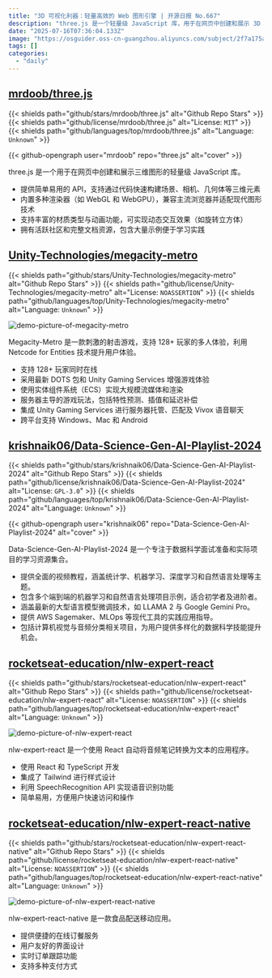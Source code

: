 ```yaml
---
title: "3D 可视化利器：轻量高效的 Web 图形引擎 | 开源日报 No.667"
description: "three.js 是一个轻量级 JavaScript 库，用于在网页中创建和展示 3D 图形，提供简单 API 和多种渲染器支持，兼容主流浏览器并内置丰富的材质与动画功能，拥有活跃社区和完整文档资源。"
date: "2025-07-16T07:36:04.133Z"
image: "https://osguider.oss-cn-guangzhou.aliyuncs.com/subject/2f7a175ae6334d5e309ab7ff23938e2f.png"
tags: []
categories:
  - "daily"
---
```


## [mrdoob/three.js](https://github.com/mrdoob/three.js)

{{< shields path="github/stars/mrdoob/three.js" alt="Github Repo Stars" >}} {{< shields path="github/license/mrdoob/three.js" alt="License: `MIT`" >}} {{< shields path="github/languages/top/mrdoob/three.js" alt="Language: `Unknown`" >}}

{{< github-opengraph user="mrdoob" repo="three.js" alt="cover" >}}

three.js 是一个用于在网页中创建和展示三维图形的轻量级 JavaScript 库。

- 提供简单易用的 API，支持通过代码快速构建场景、相机、几何体等三维元素
- 内置多种渲染器（如 WebGL 和 WebGPU），兼容主流浏览器并适配现代图形技术
- 支持丰富的材质类型与动画功能，可实现动态交互效果（如旋转立方体）
- 拥有活跃社区和完整文档资源，包含大量示例便于学习实践
  
## [Unity-Technologies/megacity-metro](https://github.com/Unity-Technologies/megacity-metro)

{{< shields path="github/stars/Unity-Technologies/megacity-metro" alt="Github Repo Stars" >}} {{< shields path="github/license/Unity-Technologies/megacity-metro" alt="License: `NOASSERTION`" >}} {{< shields path="github/languages/top/Unity-Technologies/megacity-metro" alt="Language: `Unknown`" >}}

![demo-picture-of-megacity-metro](https://static.osguider.com/subject/github/Unity-Technologies/megacity-metro/e412db57df8bf00d2e217f31e33dcdde.jpg)

Megacity-Metro 是一款刺激的射击游戏，支持 128+ 玩家的多人体验，利用 Netcode for Entities 技术提升用户体验。

- 支持 128+ 玩家同时在线
- 采用最新 DOTS 包和 Unity Gaming Services 增强游戏体验
- 使用实体组件系统（ECS）实现大规模流媒体和渲染
- 服务器主导的游戏玩法，包括特性预测、插值和延迟补偿
- 集成 Unity Gaming Services 进行服务器托管、匹配及 Vivox 语音聊天
- 跨平台支持 Windows、Mac 和 Android
  
## [krishnaik06/Data-Science-Gen-AI-Playlist-2024](https://github.com/krishnaik06/Data-Science-Gen-AI-Playlist-2024)

{{< shields path="github/stars/krishnaik06/Data-Science-Gen-AI-Playlist-2024" alt="Github Repo Stars" >}} {{< shields path="github/license/krishnaik06/Data-Science-Gen-AI-Playlist-2024" alt="License: `GPL-3.0`" >}} {{< shields path="github/languages/top/krishnaik06/Data-Science-Gen-AI-Playlist-2024" alt="Language: `Unknown`" >}}

{{< github-opengraph user="krishnaik06" repo="Data-Science-Gen-AI-Playlist-2024" alt="cover" >}}

Data-Science-Gen-AI-Playlist-2024 是一个专注于数据科学面试准备和实际项目的学习资源集合。
- 提供全面的视频教程，涵盖统计学、机器学习、深度学习和自然语言处理等主题。
- 包含多个端到端的机器学习和自然语言处理项目示例，适合初学者及进阶者。
- 涵盖最新的大型语言模型微调技术，如 LLAMA 2 与 Google Gemini Pro。
- 提供 AWS Sagemaker、MLOps 等现代工具的实践应用指导。
- 包括计算机视觉与音频分类相关项目，为用户提供多样化的数据科学技能提升机会。
  
## [rocketseat-education/nlw-expert-react](https://github.com/rocketseat-education/nlw-expert-react)

{{< shields path="github/stars/rocketseat-education/nlw-expert-react" alt="Github Repo Stars" >}} {{< shields path="github/license/rocketseat-education/nlw-expert-react" alt="License: `NOASSERTION`" >}} {{< shields path="github/languages/top/rocketseat-education/nlw-expert-react" alt="Language: `Unknown`" >}}

![demo-picture-of-nlw-expert-react](https://static.osguider.com/subject/github/rocketseat-education/nlw-expert-react/d51d4ff616d87550dc85494f7643eafb.png)

nlw-expert-react 是一个使用 React 自动将音频笔记转换为文本的应用程序。

- 使用 React 和 TypeScript 开发
- 集成了 Tailwind 进行样式设计
- 利用 SpeechRecognition API 实现语音识别功能
- 简单易用，方便用户快速访问和操作
  
## [rocketseat-education/nlw-expert-react-native](https://github.com/rocketseat-education/nlw-expert-react-native)

{{< shields path="github/stars/rocketseat-education/nlw-expert-react-native" alt="Github Repo Stars" >}} {{< shields path="github/license/rocketseat-education/nlw-expert-react-native" alt="License: `NOASSERTION`" >}} {{< shields path="github/languages/top/rocketseat-education/nlw-expert-react-native" alt="Language: `Unknown`" >}}

![demo-picture-of-nlw-expert-react-native](https://static.osguider.com/subject/github/rocketseat-education/nlw-expert-react-native/403548e3c43f815340e56e4e34c9534e.svg)

nlw-expert-react-native 是一款食品配送移动应用。

- 提供便捷的在线订餐服务
- 用户友好的界面设计
- 实时订单跟踪功能
- 支持多种支付方式
  
